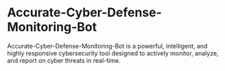 # Accurate-Cyber-Defense-Monitoring-Bot
Accurate-Cyber-Defense-Monitoring-Bot is a powerful, intelligent, and highly responsive cybersecurity tool designed to actively monitor, analyze, and report on cyber threats in real-time.
